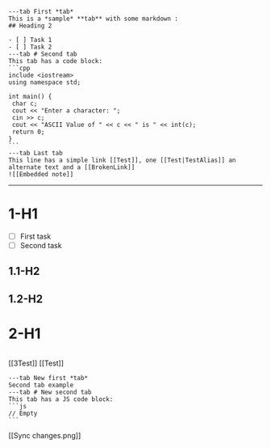 
~~~tabs
---tab First *tab*
This is a *sample* **tab** with some markdown :
## Heading 2

- [ ] Task 1
- [ ] Task 2
---tab # Second tab
This tab has a code block:
```cpp
include <iostream>
using namespace std;

int main() {
 char c;
 cout << "Enter a character: ";
 cin >> c;
 cout << "ASCII Value of " << c << " is " << int(c);
 return 0;
}
```
---tab Last tab
This line has a simple link [[Test]], one [[Test|TestAlias]] an alternate text and a [[BrokenLink]]
![[Embedded note]]
~~~

---
# 1-H1
- [ ] First task
- [ ] Second task
## 1.1-H2
## 1.2-H2
# 2-H1

```tasks
```
 
 [[3Test]] [[Test]]
 
~~~tabs
---tab New first *tab*
Second tab example
---tab # New second tab
This tab has a JS code block:
```js
// Empty
```
~~~
[[Sync changes.png]]
